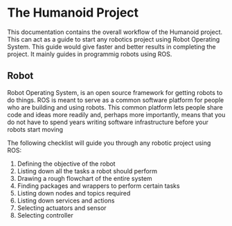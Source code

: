 # The Humanoid Project
This documentation contains the overall workflow of the Humanoid project. This can act as a guide to start any robotics project using Robot Operating System. This guide would give faster and better results in completing the project. It mainly guides in programmig robots using ROS.  

## Robot
Robot Operating System, is an open source framework for getting robots to do things. ROS is meant to serve as a common software platform for people who are building and using robots. This common platform lets people share code and ideas more readily and, perhaps more importantly, means that you do not have to spend years writing software infrastructure before your robots start moving

The following checklist will guide you through any robotic project using ROS:
 1. Defining the objective of the robot
 2. Listing down all the tasks a robot should perform 
 3. Drawing a rough flowchart of the entire system
 4. Finding packages and wrappers to perform certain tasks 
 5. Listing down nodes and topics required
 6. Listing down services and actions
 7. Selecting actuators and sensor
 8. Selecting controller



 

<!--stackedit_data:
eyJoaXN0b3J5IjpbMTY4NjIyOTUyMl19
-->